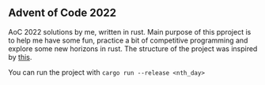 ## Advent of Code 2022
AoC 2022 solutions by me, written in rust. Main purpose of this pproject is to help me have some fun, practice a bit of competitive programming and explore some new horizons in rust. The structure of the project was inspired by [this](https://github.com/agubelu/AoC-rust-template).   

You can run the project with `cargo run --release <nth_day>`